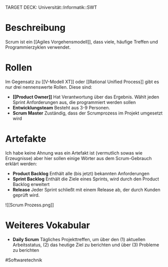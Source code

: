 TARGET DECK: Universität::Informatik::SWT

# Beschreibung
Scrum ist ein [[Agiles Vorgehensmodell]], dass viele, häufige Treffen und Programmierzyklen verwendet.


# Rollen
Im Gegensatz zu [[V-Modell XT]] oder [[Rational Unified Process]] gibt es nur drei nennenswerte Rollen. Diese sind:
- **[[Product Owner]]**
Hat Verantwortung über das Ergebnis. Wählt jeden Sprint Anforderungen aus, die programmiert werden sollen
- **Entwicklungsteam**
Besteht aus 3-9 Personen.
- **Scrum Master**
Zuständig, dass der Scrumprozess im Projekt umgesetzt wird

# Artefakte
Ich habe keine Ahnung was ein Artefakt ist (vermutlich sowas wie Erzeugnisse) aber hier sollen einige Wörter aus dem Scrum-Gebrauch erklärt werden:
- **Product Backlog**
Enthält alle (bis jetzt) bekannten Anforderungen
- **Sprint Backlog**
Enthält die Ziele eines Sprints, wird durch den Product Backlog erweitert
- **Release**
Jeder Sprint schließt mit einem Release ab, der durch Kunden geprüft wird.

![[Scrum Prozess.png]]

# Weiteres Vokabular
- **Daily Scrum**
Tägliches Projekttreffen, um über den (1) aktuellen Arbeitsstatus, (2) das heutige Ziel zu berichten und über (3) Probleme zu berichten



#Softwaretechnik 